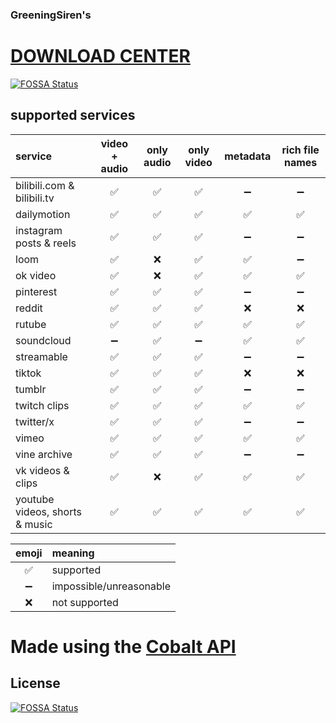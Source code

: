 ### GreeningSiren's

# [DOWNLOAD CENTER](https://greeningsiren.github.io/download/)
[![FOSSA Status](https://app.fossa.com/api/projects/git%2Bgithub.com%2FGreeningSiren%2Fdownload.svg?type=shield)](https://app.fossa.com/projects/git%2Bgithub.com%2FGreeningSiren%2Fdownload?ref=badge_shield)


## supported services

| service                        | video + audio | only audio | only video | metadata | rich file names |
|:-------------------------------|:-------------:|:----------:|:----------:|:--------:|:---------------:|
| bilibili.com & bilibili.tv     |       ✅       |     ✅      |     ✅      |    ➖     |        ➖        |
| dailymotion                    |       ✅       |     ✅      |     ✅      |    ✅     |        ✅        |
| instagram posts & reels        |       ✅       |     ✅      |     ✅      |    ➖     |        ➖        |
| loom                           |       ✅       |     ❌      |     ✅      |    ✅     |        ➖        |
| ok video                       |       ✅       |     ❌      |     ✅      |    ✅     |        ✅        |
| pinterest                      |       ✅       |     ✅      |     ✅      |    ➖     |        ➖        |
| reddit                         |       ✅       |     ✅      |     ✅      |    ❌     |        ❌        |
| rutube                         |       ✅       |     ✅      |     ✅      |    ✅     |        ✅        |
| soundcloud                     |       ➖       |     ✅      |     ➖      |    ✅     |        ✅        |
| streamable                     |       ✅       |     ✅      |     ✅      |    ➖     |        ➖        |
| tiktok                         |       ✅       |     ✅      |     ✅      |    ❌     |        ❌        |
| tumblr                         |       ✅       |     ✅      |     ✅      |    ➖     |        ➖        |
| twitch clips                   |       ✅       |     ✅      |     ✅      |    ✅     |        ✅        |
| twitter/x                      |       ✅       |     ✅      |     ✅      |    ➖     |        ➖        |
| vimeo                          |       ✅       |     ✅      |     ✅      |    ✅     |        ✅        |
| vine archive                   |       ✅       |     ✅      |     ✅      |    ➖     |        ➖        |
| vk videos & clips              |       ✅       |     ❌      |     ✅      |    ✅     |        ✅        |
| youtube videos, shorts & music |       ✅       |     ✅      |     ✅      |    ✅     |        ✅        |

| emoji | meaning                 |
|:-----:|:------------------------|
|   ✅   | supported               |
|   ➖   | impossible/unreasonable |
|   ❌   | not supported           |

# Made using the [Cobalt API](https://cobalt.tools)


## License
[![FOSSA Status](https://app.fossa.com/api/projects/git%2Bgithub.com%2FGreeningSiren%2Fdownload.svg?type=large)](https://app.fossa.com/projects/git%2Bgithub.com%2FGreeningSiren%2Fdownload?ref=badge_large)